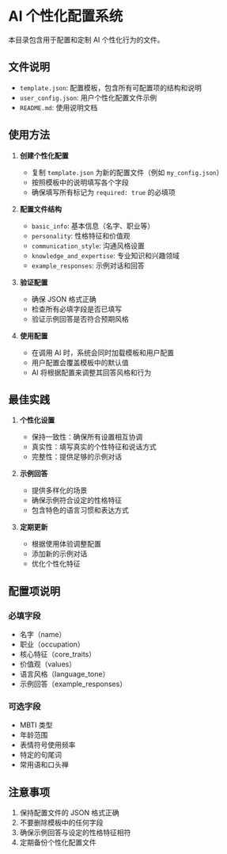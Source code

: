 # AI 个性化配置系统

本目录包含用于配置和定制 AI 个性化行为的文件。

## 文件说明

- `template.json`: 配置模板，包含所有可配置项的结构和说明
- `user_config.json`: 用户个性化配置文件示例
- `README.md`: 使用说明文档

## 使用方法

1. **创建个性化配置**
   - 复制 `template.json` 为新的配置文件（例如 `my_config.json`）
   - 按照模板中的说明填写各个字段
   - 确保填写所有标记为 `required: true` 的必填项

2. **配置文件结构**
   - `basic_info`: 基本信息（名字、职业等）
   - `personality`: 性格特征和价值观
   - `communication_style`: 沟通风格设置
   - `knowledge_and_expertise`: 专业知识和兴趣领域
   - `example_responses`: 示例对话和回答

3. **验证配置**
   - 确保 JSON 格式正确
   - 检查所有必填字段是否已填写
   - 验证示例回答是否符合预期风格

4. **使用配置**
   - 在调用 AI 时，系统会同时加载模板和用户配置
   - 用户配置会覆盖模板中的默认值
   - AI 将根据配置来调整其回答风格和行为

## 最佳实践

1. **个性化设置**
   - 保持一致性：确保所有设置相互协调
   - 真实性：填写真实的个性特征和说话方式
   - 完整性：提供足够的示例对话

2. **示例回答**
   - 提供多样化的场景
   - 确保示例符合设定的性格特征
   - 包含特色的语言习惯和表达方式

3. **定期更新**
   - 根据使用体验调整配置
   - 添加新的示例对话
   - 优化个性化特征

## 配置项说明

### 必填字段
- 名字（name）
- 职业（occupation）
- 核心特征（core_traits）
- 价值观（values）
- 语言风格（language_tone）
- 示例回答（example_responses）

### 可选字段
- MBTI 类型
- 年龄范围
- 表情符号使用频率
- 特定的句尾词
- 常用语和口头禅

## 注意事项

1. 保持配置文件的 JSON 格式正确
2. 不要删除模板中的任何字段
3. 确保示例回答与设定的性格特征相符
4. 定期备份个性化配置文件 
